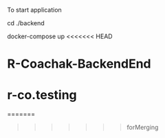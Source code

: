 To start application

cd ./backend

docker-compose up
<<<<<<< HEAD
# R-Coachak-BackendEnd
# r-co.testing
=======
>>>>>>> forMerging
